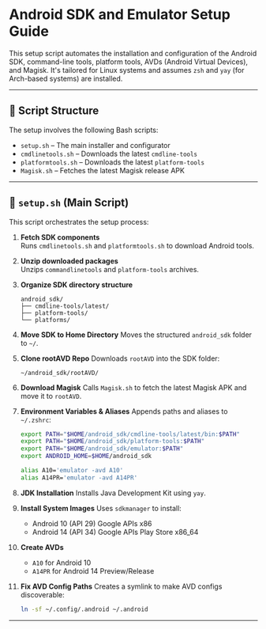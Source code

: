 
# Android SDK and Emulator Setup Guide

This setup script automates the installation and configuration of the Android SDK, command-line tools, platform tools, AVDs (Android Virtual Devices), and Magisk. It's tailored for Linux systems and assumes `zsh` and `yay` (for Arch-based systems) are installed.

---

## 📁 Script Structure

The setup involves the following Bash scripts:

- `setup.sh` – The main installer and configurator
- `cmdlinetools.sh` – Downloads the latest `cmdline-tools`
- `platformtools.sh` – Downloads the latest `platform-tools`
- `Magisk.sh` – Fetches the latest Magisk release APK

---

## 🔧 `setup.sh` (Main Script)

This script orchestrates the setup process:

1. **Fetch SDK components**  
   Runs `cmdlinetools.sh` and `platformtools.sh` to download Android tools.

2. **Unzip downloaded packages**  
   Unzips `commandlinetools` and `platform-tools` archives.

3. **Organize SDK directory structure**
   ```
   android_sdk/
   ├── cmdline-tools/latest/
   ├── platform-tools/
   └── platforms/
   ```

4. **Move SDK to Home Directory**
   Moves the structured `android_sdk` folder to `~/`.

5. **Clone rootAVD Repo**
   Downloads `rootAVD` into the SDK folder:
   ```
   ~/android_sdk/rootAVD/
   ```

6. **Download Magisk**
   Calls `Magisk.sh` to fetch the latest Magisk APK and move it to `rootAVD`.

7. **Environment Variables & Aliases**
   Appends paths and aliases to `~/.zshrc`:
   ```bash
   export PATH="$HOME/android_sdk/cmdline-tools/latest/bin:$PATH"
   export PATH="$HOME/android_sdk/platform-tools:$PATH"
   export PATH="$HOME/android_sdk/emulator:$PATH"
   export ANDROID_HOME=$HOME/android_sdk

   alias A10='emulator -avd A10'
   alias A14PR='emulator -avd A14PR'
   ```

8. **JDK Installation**
   Installs Java Development Kit using `yay`.

9. **Install System Images**
   Uses `sdkmanager` to install:
   - Android 10 (API 29) Google APIs x86
   - Android 14 (API 34) Google APIs Play Store x86_64

10. **Create AVDs**
    - `A10` for Android 10
    - `A14PR` for Android 14 Preview/Release

11. **Fix AVD Config Paths**
    Creates a symlink to make AVD configs discoverable:
    ```bash
    ln -sf ~/.config/.android ~/.android
    ```

---
